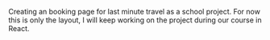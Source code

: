 Creating an booking page for last minute travel as a school project. For now this is only the layout, I will keep working on the project during our course in React. 